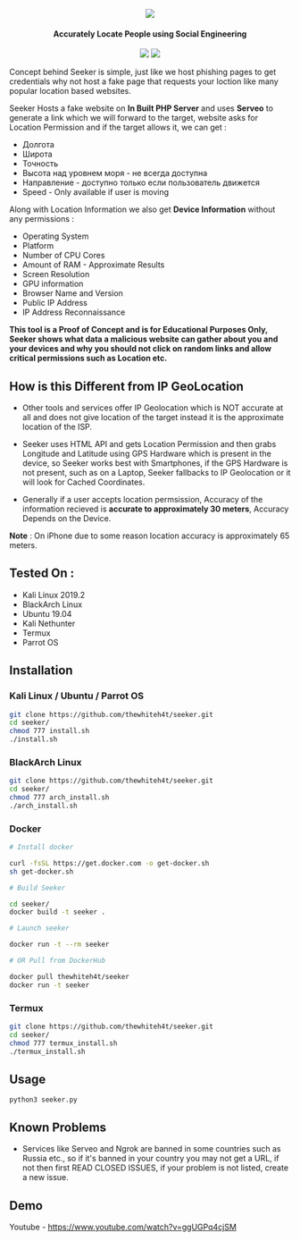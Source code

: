 <p align="center"><img src="https://i.imgur.com/iLLX7A8.png"></p>
<h4 align="center">
Accurately Locate People using Social Engineering
</h4>

<p align="center">
<img src="https://img.shields.io/badge/Python-3-brightgreen.svg?style=plastic">
<img src="https://img.shields.io/badge/Docker-✔-blue.svg?style=plastic">
</p>

Concept behind Seeker is simple, just like we host phishing pages to get credentials why not host a fake page that requests your loction like many popular location based websites.

Seeker Hosts a fake website on **In Built PHP Server** and uses **Serveo** to generate a link which we will forward to the target, website asks for Location Permission and if the target allows it, we can get :

* Долгота
* Широта
* Точность
* Высота над уровнем моря - не всегда доступна
* Направление - доступно только если пользователь движется
* Speed - Only available if user is moving

Along with Location Information we also get **Device Information** without any permissions :

* Operating System
* Platform
* Number of CPU Cores
* Amount of RAM - Approximate Results
* Screen Resolution
* GPU information
* Browser Name and Version
* Public IP Address
* IP Address Reconnaissance

**This tool is a Proof of Concept and is for Educational Purposes Only, Seeker shows what data a malicious website can gather about you and your devices and why you should not click on random links and allow critical permissions such as Location etc.**

## How is this Different from IP GeoLocation

* Other tools and services offer IP Geolocation which is NOT accurate at all and does not give location of the target instead it is the approximate location of the ISP.

* Seeker uses HTML API and gets Location Permission and then grabs Longitude and Latitude using GPS Hardware which is present in the device, so Seeker works best with Smartphones, if the GPS Hardware is not present, such as on a Laptop, Seeker fallbacks to IP Geolocation or it will look for Cached Coordinates.  

* Generally if a user accepts location permsission, Accuracy of the information recieved is **accurate to approximately 30 meters**, Accuracy Depends on the Device.

**Note** : On iPhone due to some reason location accuracy is approximately 65 meters.

## Tested On :

* Kali Linux 2019.2
* BlackArch Linux
* Ubuntu 19.04
* Kali Nethunter
* Termux
* Parrot OS

## Installation

### Kali Linux / Ubuntu / Parrot OS

```bash
git clone https://github.com/thewhiteh4t/seeker.git
cd seeker/
chmod 777 install.sh
./install.sh
```

### BlackArch Linux

```bash
git clone https://github.com/thewhiteh4t/seeker.git
cd seeker/
chmod 777 arch_install.sh
./arch_install.sh
```

### Docker

```bash
# Install docker

curl -fsSL https://get.docker.com -o get-docker.sh
sh get-docker.sh

# Build Seeker

cd seeker/
docker build -t seeker .

# Launch seeker

docker run -t --rm seeker

# OR Pull from DockerHub

docker pull thewhiteh4t/seeker
docker run -t seeker
```

### Termux

```bash
git clone https://github.com/thewhiteh4t/seeker.git
cd seeker/
chmod 777 termux_install.sh
./termux_install.sh
```

## Usage

```
python3 seeker.py
```

## Known Problems

* Services like Serveo and Ngrok are banned in some countries such as Russia etc., so if it's banned in your country you may not get a URL, if not then first READ CLOSED ISSUES, if your problem is not listed, create a new issue.

## Demo

Youtube - https://www.youtube.com/watch?v=ggUGPq4cjSM
